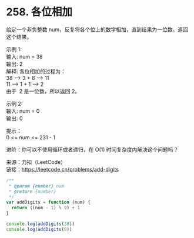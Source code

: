 # 258. 各位相加

给定一个非负整数 num，反复将各个位上的数字相加，直到结果为一位数。返回这个结果。

示例 1:  
输入: num = 38  
输出: 2  
解释: 各位相加的过程为：  
38 --> 3 + 8 --> 11  
11 --> 1 + 1 --> 2  
由于  2 是一位数，所以返回 2。

示例 2:  
输入: num = 0  
输出: 0

提示：  
0 <= num <= 231 - 1

进阶：你可以不使用循环或者递归，在 O(1) 时间复杂度内解决这个问题吗？

来源：力扣（LeetCode）  
链接：https://leetcode.cn/problems/add-digits

```javascript
/**
 * @param {number} num
 * @return {number}
 */
var addDigits = function (num) {
  return ((num - 1) % 9) + 1
}

console.log(addDigits(38))
console.log(addDigits(0))
```

